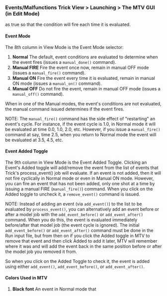### Events/Malfunctions Trick View > Launching > The MTV GUI (in Edit Mode)

 as true so that the condition will fire each time it is evaluated.

#### Event Mode
The 8th column in View Mode is the Event Mode selector:

1. **Normal** The default, event conditions are evaluated to determine when the event fires (issues a `manual_done()` command).
1. **Manual FIRE** Fire the event once now, remain in manual OFF mode (issues a `manual_fire()` command).
1. **Manual ON** Fire the event every time it is evaluated, remain in manual ON mode (issues a `manual_on()` command).
1. **Manual OFF** Do not fire the event, remain in manual OFF mode (issues a `manual_off()` command).

When in one of the Manual modes, the event's conditions are not evaluated, the manual command issued determines if the event fires.

NOTE: The `manual_fire()` command has the side effect of "restarting" an event's cycle. For instance, if the event cycle is 1.0, in Normal mode it will be evaluated at time 0.0, 1.0, 2.0, etc. However, if you issue a `manual_fire()` command at say, time 2.5, when you return to Normal mode the event will be evaluated at 3.5, 4.5, etc.

#### Event Added Toggle
The 9th column in View Mode is the Event Added Toggle. Clicking an Event's Added toggle will add/remove the event from the list of events that Trick's process_event() job will evaluate.  If an event is not added, then it will not fire cyclically in Normal mode or even in Manual ON mode. However, you can fire an event that has not been added, only one shot at a time by issuing a manual FIRE (`manual_fire()`) command. When you click on the Added toggle to uncheck it, a `remove_event()` command is issued.

NOTE: Instead of adding an event (via `add_event()`) to the list to be evaluated by `process_event()`, you can alternatively add an event before or after a model job with the `add_event_before()` or `add_event_after()` command. When you do this, the event is evaluated immediately before/after that model job (the event cycle is ignored). The initial `add_event_before()` or `add_event_after()` command must be done in the Run input file, but from then on if you click the Added toggle in MTV to remove that event and then click Added to add it later, MTV will remember where it was and will add the event back in the same position before or after the model job you removed it from.

So when you click on the Added Toggle to check it, the event is added using either `add_event()`, `add_event_before()`, or  `add_event_after()`.

#### Colors Used in MTV
1. **Black font** An event in Normal mode that
